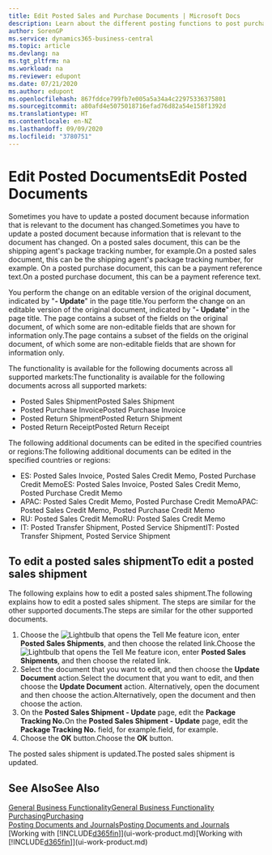 ```yaml
---
title: Edit Posted Sales and Purchase Documents | Microsoft Docs
description: Learn about the different posting functions to post purchase documents, and how you can update posted documents.
author: SorenGP
ms.service: dynamics365-business-central
ms.topic: article
ms.devlang: na
ms.tgt_pltfrm: na
ms.workload: na
ms.reviewer: edupont
ms.date: 07/21/2020
ms.author: edupont
ms.openlocfilehash: 867fddce799fb7e005a5a34a4c22975336375801
ms.sourcegitcommit: a80afd4e5075018716efad76d82a54e158f1392d
ms.translationtype: HT
ms.contentlocale: en-NZ
ms.lasthandoff: 09/09/2020
ms.locfileid: "3780751"
---
```

# <a name="edit-posted-documents"></a><span data-ttu-id="118e0-103">Edit Posted Documents</span><span class="sxs-lookup"><span data-stu-id="118e0-103">Edit Posted Documents</span></span>

<span data-ttu-id="118e0-104">Sometimes you have to update a posted document because information that is relevant to the document has changed.</span><span class="sxs-lookup"><span data-stu-id="118e0-104">Sometimes you have to update a posted document because information that is relevant to the document has changed.</span></span> <span data-ttu-id="118e0-105">On a posted sales document, this can be the shipping agent's package tracking number, for example.</span><span class="sxs-lookup"><span data-stu-id="118e0-105">On a posted sales document, this can be the shipping agent's package tracking number, for example.</span></span> <span data-ttu-id="118e0-106">On a posted purchase document, this can be a payment reference text.</span><span class="sxs-lookup"><span data-stu-id="118e0-106">On a posted purchase document, this can be a payment reference text.</span></span>

<span data-ttu-id="118e0-107">You perform the change on an editable version of the original document, indicated by "**- Update**" in the page title.</span><span class="sxs-lookup"><span data-stu-id="118e0-107">You perform the change on an editable version of the original document, indicated by "**- Update**" in the page title.</span></span> <span data-ttu-id="118e0-108">The page contains a subset of the fields on the original document, of which some are non-editable fields that are shown for information only.</span><span class="sxs-lookup"><span data-stu-id="118e0-108">The page contains a subset of the fields on the original document, of which some are non-editable fields that are shown for information only.</span></span>

<span data-ttu-id="118e0-109">The functionality is available for the following documents across all supported markets:</span><span class="sxs-lookup"><span data-stu-id="118e0-109">The functionality is available for the following documents across all supported markets:</span></span>

- <span data-ttu-id="118e0-110">Posted Sales Shipment</span><span class="sxs-lookup"><span data-stu-id="118e0-110">Posted Sales Shipment</span></span>
- <span data-ttu-id="118e0-111">Posted Purchase Invoice</span><span class="sxs-lookup"><span data-stu-id="118e0-111">Posted Purchase Invoice</span></span>
- <span data-ttu-id="118e0-112">Posted Return Shipment</span><span class="sxs-lookup"><span data-stu-id="118e0-112">Posted Return Shipment</span></span>
- <span data-ttu-id="118e0-113">Posted Return Receipt</span><span class="sxs-lookup"><span data-stu-id="118e0-113">Posted Return Receipt</span></span>

<span data-ttu-id="118e0-114">The following additional documents can be edited in the specified countries or regions:</span><span class="sxs-lookup"><span data-stu-id="118e0-114">The following additional documents can be edited in the specified countries or regions:</span></span>

- <span data-ttu-id="118e0-115">ES: Posted Sales Invoice, Posted Sales Credit Memo, Posted Purchase Credit Memo</span><span class="sxs-lookup"><span data-stu-id="118e0-115">ES: Posted Sales Invoice, Posted Sales Credit Memo, Posted Purchase Credit Memo</span></span>
- <span data-ttu-id="118e0-116">APAC: Posted Sales Credit Memo, Posted Purchase Credit Memo</span><span class="sxs-lookup"><span data-stu-id="118e0-116">APAC: Posted Sales Credit Memo, Posted Purchase Credit Memo</span></span>
- <span data-ttu-id="118e0-117">RU: Posted Sales Credit Memo</span><span class="sxs-lookup"><span data-stu-id="118e0-117">RU: Posted Sales Credit Memo</span></span>
- <span data-ttu-id="118e0-118">IT: Posted Transfer Shipment, Posted Service Shipment</span><span class="sxs-lookup"><span data-stu-id="118e0-118">IT: Posted Transfer Shipment, Posted Service Shipment</span></span>

## <a name="to-edit-a-posted-sales-shipment"></a><span data-ttu-id="118e0-119">To edit a posted sales shipment</span><span class="sxs-lookup"><span data-stu-id="118e0-119">To edit a posted sales shipment</span></span>

<span data-ttu-id="118e0-120">The following explains how to edit a posted sales shipment.</span><span class="sxs-lookup"><span data-stu-id="118e0-120">The following explains how to edit a posted sales shipment.</span></span> <span data-ttu-id="118e0-121">The steps are similar for the other supported documents.</span><span class="sxs-lookup"><span data-stu-id="118e0-121">The steps are similar for the other supported documents.</span></span>

1. <span data-ttu-id="118e0-122">Choose the ![Lightbulb that opens the Tell Me feature](media/ui-search/search_small.png "Tell me what you want to do") icon, enter **Posted Sales Shipments**, and then choose the related link.</span><span class="sxs-lookup"><span data-stu-id="118e0-122">Choose the ![Lightbulb that opens the Tell Me feature](media/ui-search/search_small.png "Tell me what you want to do") icon, enter **Posted Sales Shipments**, and then choose the related link.</span></span>
2. <span data-ttu-id="118e0-123">Select the document that you want to edit, and then choose the **Update Document** action.</span><span class="sxs-lookup"><span data-stu-id="118e0-123">Select the document that you want to edit, and then choose the **Update Document** action.</span></span> <span data-ttu-id="118e0-124">Alternatively, open the document and then choose the action.</span><span class="sxs-lookup"><span data-stu-id="118e0-124">Alternatively, open the document and then choose the action.</span></span>
3. <span data-ttu-id="118e0-125">On the **Posted Sales Shipment - Update** page, edit the **Package Tracking No.**</span><span class="sxs-lookup"><span data-stu-id="118e0-125">On the **Posted Sales Shipment - Update** page, edit the **Package Tracking No.**</span></span> <span data-ttu-id="118e0-126">field, for example.</span><span class="sxs-lookup"><span data-stu-id="118e0-126">field, for example.</span></span>
4. <span data-ttu-id="118e0-127">Choose the **OK** button.</span><span class="sxs-lookup"><span data-stu-id="118e0-127">Choose the **OK** button.</span></span>

<span data-ttu-id="118e0-128">The posted sales shipment is updated.</span><span class="sxs-lookup"><span data-stu-id="118e0-128">The posted sales shipment is updated.</span></span>

## <a name="see-also"></a><span data-ttu-id="118e0-129">See Also</span><span class="sxs-lookup"><span data-stu-id="118e0-129">See Also</span></span>

[<span data-ttu-id="118e0-130">General Business Functionality</span><span class="sxs-lookup"><span data-stu-id="118e0-130">General Business Functionality</span></span>](ui-across-business-areas.md)  
[<span data-ttu-id="118e0-131">Purchasing</span><span class="sxs-lookup"><span data-stu-id="118e0-131">Purchasing</span></span>](purchasing-manage-purchasing.md)  
[<span data-ttu-id="118e0-132">Posting Documents and Journals</span><span class="sxs-lookup"><span data-stu-id="118e0-132">Posting Documents and Journals</span></span>](ui-post-documents-journals.md)  
<span data-ttu-id="118e0-133">[Working with [!INCLUDE[d365fin](includes/d365fin_md.md)]](ui-work-product.md)</span><span class="sxs-lookup"><span data-stu-id="118e0-133">[Working with [!INCLUDE[d365fin](includes/d365fin_md.md)]](ui-work-product.md)</span></span>  
